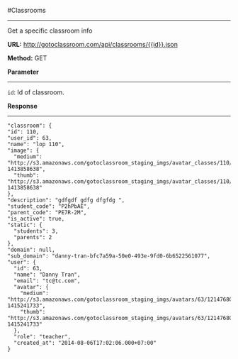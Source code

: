 #Classrooms

----------
Get a specific classroom info


**URL:** http://gotoclassroom.com/api/classrooms/{{id}}.json

**Method:**  GET

**Parameter**

----------
 `id`: Id of classroom.


**Response**

---------

    "classroom": {
    "id": 110,
    "user_id": 63,
    "name": "lop 110",
    "image": {
      "medium": "http://s3.amazonaws.com/gotoclassroom_staging_imgs/avatar_classes/110/smoke_medium.jpg?1413858638",
      "thumb": "http://s3.amazonaws.com/gotoclassroom_staging_imgs/avatar_classes/110/smoke_thumb.jpg?1413858638"
    },
    "description": "gdfgdf gdfg dfgfdg ",
    "student_code": "P2hPbAE",
    "parent_code": "PE7R-2M",
    "is_active": true,
    "static": {
      "students": 3,
      "parents": 2
    },
    "domain": null,
    "sub_domain": "danny-tran-bfc7a59a-50e0-493e-9fd0-6b6522561077",
    "user": {
      "id": 63,
      "name": "Danny Tran",
      "email": "tc@tc.com",
      "avatar": {
        "medium": "http://s3.amazonaws.com/gotoclassroom_staging_imgs/avatars/63/1214768089222_medium.jpg?1415241733",
        "thumb": "http://s3.amazonaws.com/gotoclassroom_staging_imgs/avatars/63/1214768089222_thumb.jpg?1415241733"
      },
      "role": "teacher",
      "created_at": "2014-08-06T17:02:06.000+07:00"
    }




